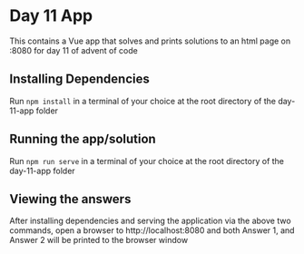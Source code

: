 # Day 11 App

This contains a Vue app that solves and prints solutions to an html page on :8080 for day 11 of advent of code

## Installing Dependencies

Run `npm install` in a terminal of your choice at the root directory of the day-11-app folder

## Running the app/solution

Run `npm run serve` in a terminal of your choice at the root directory of the day-11-app folder

## Viewing the answers

After installing dependencies and serving the application via the above two commands, open a browser to http://localhost:8080 and both Answer 1, and Answer 2 will be printed to the browser window

